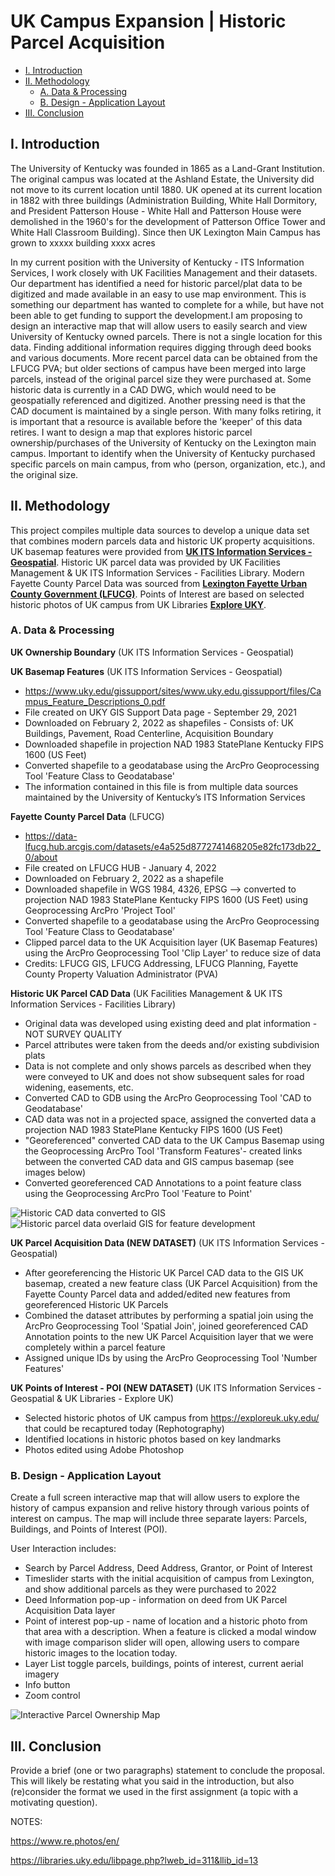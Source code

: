 # UK Campus Expansion | Historic Parcel Acquisition
<!--a history of campus expansion-->
<!-- TOC -->

  - [I. Introduction](#i-introduction)
  - [II. Methodology](#ii-methodology)
    - [A. Data & Processing](#a-data--processing)
    - [B. Design - Application Layout](#b-design---application-layout)
  - [III. Conclusion](#iii-conclusion)

<!-- /TOC -->

## I. Introduction

The University of Kentucky was founded in 1865 as a Land-Grant Institution. The original campus was located at the Ashland Estate, the University did not move to its current location until 1880. UK opened at its current location in 1882 with three buildings (Administration Building, White Hall Dormitory, and President Patterson House - White Hall and Patterson House were demolished in the 1960's for the development of Patterson Office Tower and White Hall Classroom Building). Since then UK Lexington Main Campus has grown to xxxxx building xxxx acres

In my current position with the University of Kentucky - ITS Information Services, I work closely with UK Facilities Management and their datasets. Our department has identified a need for historic parcel/plat data to be digitized and made available in an easy to use map environment. This is something our department has wanted to complete for a while, but have not been able to get funding to support the development.I am proposing to design an interactive map that will allow users to easily search and view University of Kentucky owned parcels. There is not a single location for this data. Finding additional information requires digging through deed books and various documents. More recent parcel data can be obtained from the LFUCG PVA; but older sections of campus have been merged into large parcels, instead of the original parcel size they were purchased at. Some historic data is currently in a CAD DWG, which would need to be geospatially referenced and digitized. Another pressing need is that the CAD document is maintained by a single person. With many folks retiring, it is important that a resource is available before the 'keeper' of this data retires.
I want to design a map that explores historic parcel ownership/purchases of the University of Kentucky on the Lexington main campus. Important to identify when the University of Kentucky purchased specific parcels on main campus, from who (person, organization, etc.), and the original size. 

## II. Methodology
This project compiles multiple data sources to develop a unique data set that combines modern parcels data and historic UK property acquisitions. UK basemap features were provided from **[UK ITS Information Services - Geospatial](https://www.uky.edu/gissupport/sites/www.uky.edu.gissupport/files/Campus_Feature_Descriptions_0.pdf )**. Historic UK parcel data was provided by UK Facilities Management & UK ITS Information Services - Facilities Library. Modern Fayette County Parcel Data was sourced from **[Lexington Fayette Urban County Government (LFUCG)](https://data-lfucg.hub.arcgis.com/datasets/e4a525d8772741468205e82fc173db22_0/about)**. Points of Interest are based on selected historic photos of UK campus from UK Libraries **[Explore UKY](https://exploreuk.uky.edu/)**. 

### A. Data & Processing
**UK Ownership Boundary**
(UK ITS Information Services - Geospatial)

**UK Basemap Features**
(UK ITS Information Services - Geospatial)
  - https://www.uky.edu/gissupport/sites/www.uky.edu.gissupport/files/Campus_Feature_Descriptions_0.pdf 
  - File created on UKY GIS Support Data page - September 29, 2021
  - Downloaded on February 2, 2022 as shapefiles	- Consists of: UK Buildings, Pavement, Road Centerline, Acquisition Boundary
  - Downloaded shapefile in projection NAD 1983 StatePlane Kentucky FIPS 1600 (US Feet)
  - Converted shapefile to a geodatabase using the ArcPro Geoprocessing Tool 'Feature Class to Geodatabase'
  - The information contained in this file is from multiple data sources maintained by the University of Kentucky’s ITS Information Services

**Fayette County Parcel Data**
(LFUCG)
  - https://data-lfucg.hub.arcgis.com/datasets/e4a525d8772741468205e82fc173db22_0/about
  - File created on LFUCG HUB - January 4, 2022
  - Downloaded on February 2, 2022 as a shapefile
  - Downloaded shapefile in WGS 1984, 4326, EPSG --> converted to projection NAD 1983 StatePlane Kentucky FIPS 1600 (US Feet) using Geoprocessing ArcPro 'Project Tool' 
  - Converted shapefile to a geodatabase using the ArcPro Geoprocessing Tool 'Feature Class to Geodatabase'
  - Clipped parcel data to the UK Acquisition layer (UK Basemap Features) using the ArcPro Geoprocessing Tool 'Clip Layer' to reduce size of data 
  - Credits: LFUCG GIS, LFUCG Addressing, LFUCG Planning, Fayette County Property Valuation Administrator (PVA)

**Historic UK Parcel CAD Data**
(UK Facilities Management & UK ITS Information Services - Facilities Library)
  - Original data was developed using existing deed and plat information - NOT SURVEY QUALITY 
  - Parcel attributes were taken from the deeds and/or existing subdivision plats
  - Data is not complete and only shows parcels as described when they were conveyed to UK and does not show subsequent sales for road widening, easements, etc.
  - Converted CAD to GDB using the ArcPro Geoprocessing Tool 'CAD to Geodatabase'
  - CAD data was not in a projected space, assigned the converted data a  projection NAD 1983 StatePlane Kentucky FIPS 1600 (US Feet)
  - "Georeferenced" converted CAD data to the UK Campus Basemap using the Geoprocessing ArcPro Tool 'Transform Features'- created links between the converted CAD data and GIS campus basemap (see images below)
  - Converted georeferenced CAD Annotations to a point feature class using the Geoprocessing ArcPro Tool 'Feature to Point' 
  

  ![Historic CAD data converted to GIS](images/CAD_to_GIS_Links.jpg)
  ![Historic parcel data overlaid GIS for feature development](images/Transform_Links.jpg)

**UK Parcel Acquisition Data (NEW DATASET)**
(UK ITS Information Services - Geospatial)
  - After georeferencing the Historic UK Parcel CAD data to the GIS UK basemap, created a new feature class (UK Parcel Acquisition) from the Fayette County Parcel data and added/edited new features from georeferenced Historic UK Parcels 
  - Combined the dataset attributes by performing a spatial join using the ArcPro Geoprocessing Tool 'Spatial Join', joined georeferenced CAD Annotation points to the new UK Parcel Acquisition layer that we were completely within a parcel feature
  - Assigned unique IDs by using the ArcPro Geoprocessing Tool 'Number Features'

**UK Points of Interest - POI (NEW DATASET)**
(UK ITS Information Services - Geospatial & UK Libraries - Explore UK)
  - Selected historic photos of UK campus from https://exploreuk.uky.edu/ that could be recaptured today (Rephotography) 
  - Identified locations in historic photos based on key landmarks
  - Photos edited using Adobe Photoshop

### B. Design - Application Layout
Create a full screen interactive map that will allow users to explore the history of campus expansion and relive history through various points of interest on campus. The map will include three separate layers: Parcels, Buildings, and Points of Interest (POI). 

User Interaction includes:
- Search by Parcel Address, Deed Address, Grantor, or Point of Interest 
- Timeslider starts with the initial acquisition of campus from Lexington, and show additional parcels as they were purchased to 2022
- Deed Information pop-up - information on deed from UK Parcel Acquisition Data layer
- Point of interest pop-up - name of location and a historic photo from that area with a description. When a feature is clicked a modal window with image comparison slider will open, allowing users to compare historic images to the location today. 
- Layer List toggle parcels, buildings, points of interest, current aerial imagery 
- Info button
- Zoom control 

![Interactive Parcel Ownership Map](images/parcelownership_wireframe.jpg)

## III. Conclusion

Provide a brief (one or two paragraphs) statement to conclude the proposal. This will likely be restating what you said in the introduction, but also (re)consider the format we used in the first assignment (a topic with a motivating question).


NOTES: 

https://www.re.photos/en/ 

https://libraries.uky.edu/libpage.php?lweb_id=311&llib_id=13

